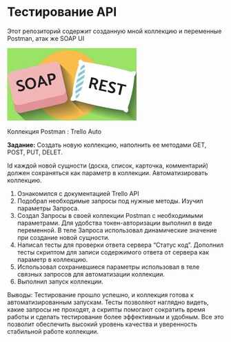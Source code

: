 # Тестирование API

Этот репозиторий содержит созданную мной коллекцию и переменные Postman, атак же SOAP UI

![SOAP/REST](https://github.com/nikolaykosasha/apitesting/blob/main/.idea/SOAP%3AREST.jpeg)

Коллекция Postman : Trello Auto

**Задание:** Создать новую коллекцию, наполнить ее методами GET, POST, PUT, DELET.

Id каждой новой сущности (доска, список, карточка, комментарий) должен сохраняться как параметр в коллекции. Автоматизировать коллекцию.

1. Ознакомился с документацией Trello API
2.  Подобрал необходимые запросы под нужные методы. Изучил параметры Запроса.
3. Создал Запросы в своей коллекции Postman с необходимыми параметрами. Для удобства токен-авторизации выполнил в виде переменной. В теле Запроса использовал динамические значение при создание новой сущности.
4. Написал тесты для проверки ответа сервера “Статус код”. Дополнил тесты скриптом для записи содержимого ответа от сервера как параметр в коллекцию.
5. Использовал сохранившиеся параметры использовал в теле связных запросов для автоматизации коллекции.
6. Выполнил запуск коллекции.

Выводы: Тестирование прошло успешно, и коллекция готова к автоматизированным запускам. Тесты позволяют наглядно видеть, какие запросы не проходят, а скрипты помогают сократить время работы и сделать тестирование более эффективным и удобным. Все это позволит обеспечить высокий уровень качества и уверенность стабильной работе коллекции.